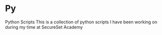 # Py
 Python Scripts
        This is a collection of python scripts I have been working on during my time at SecureSet Academy
